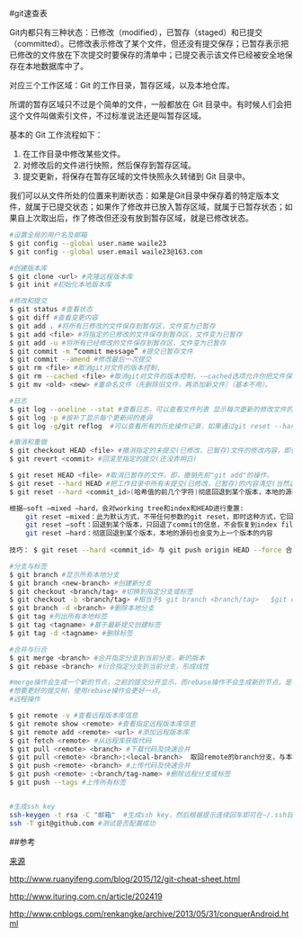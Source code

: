 #git速查表


Git内都只有三种状态：已修改（modified），已暂存（staged）和已提交（committed）。已修改表示修改了某个文件，但还没有提交保存；已暂存表示把已修改的文件放在下次提交时要保存的清单中；已提交表示该文件已经被安全地保存在本地数据库中了。

对应三个工作区域：Git 的工作目录，暂存区域，以及本地仓库。

所谓的暂存区域只不过是个简单的文件，一般都放在 Git 目录中。有时候人们会把这个文件叫做索引文件，不过标准说法还是叫暂存区域。	

基本的 Git 工作流程如下：
1. 在工作目录中修改某些文件。
1. 对修改后的文件进行快照，然后保存到暂存区域。
1. 提交更新，将保存在暂存区域的文件快照永久转储到 Git 目录中。

我们可以从文件所处的位置来判断状态：如果是Git目录中保存着的特定版本文件，就属于已提交状态；如果作了修改并已放入暂存区域，就属于已暂存状态；如果自上次取出后，作了修改但还没有放到暂存区域，就是已修改状态。

``` bash
#设置全局的用户名及邮箱
$ git config --global user.name waile23
$ git config --global user.email waile23@163.com

#创建版本库
$ git clone <url> #克隆远程版本库
$ git init #初始化本地版本库

#修改和提交
$ git status #查看状态
$ git diff #查看变更内容
$ git add . #将所有已修改的文件保存到暂存区，文件变为已暂存
$ git add <file> #将指定的已修改的文件保存到暂存区，文件变为已暂存 
$ git add -u #将所有已经修改的文件保存到暂存区，文件变为已暂存
$ git commit -m “commit message” #提交已暂存文件
$ git commit --amend #修改最后一次提交
$ git rm <file> #取消git对文件的版本控制.
$ git rm --cached <file> #取消git对文件的版本控制，-–cached选项允许你把文件保留在你的工作目录中.（常用）
$ git mv <old> <new> #重命名文件（先删除旧文件，再添加新文件）（基本不用）。

#日志
$ git log --oneline --stat #查看日志，可以查看文件列表 显示每次更新的修改文件的统计信息
$ git log -p #按补丁显示每个更新间的差异
$ git log -g/git reflog  #可以查看所有的历史操作记录，如果通过git reset --hard 把记录回滚了，可以通过该命令查看历史操作，再通过git reset恢复

#撤消和重做
$ git checkout HEAD <file> #撤消指定的未提交(已修改，已暂存)文件的修改内容，即保证工作目录中的状态与已提交状态一致。
$ git revert <commit> #回滚至指定的提交(还没弄明白)

$ git reset HEAD <file> #取消已暂存的文件。即，撤销先前"git add"的操作。
$ git reset --hard HEAD #把工作目录中所有未提交(已修改，已暂存)的内容清空(当然这不包括未置于版控制下的文件 untracked files)。
$ git reset --hard <commit_id>(哈希值的前几个字符)彻底回退到某个版本，本地的源码也会变为该版本的内容。

根据–soft –mixed –hard，会对working tree和index和HEAD进行重置:
    git reset –mixed：此为默认方式，不带任何参数的git reset，即时这种方式，它回退到某个版本，只保留源码，回退commit和index信息
    git reset –soft：回退到某个版本，只回退了commit的信息，不会恢复到index file一级。如果还要提交，直接commit即可
    git reset –hard：彻底回退到某个版本，本地的源码也会变为上一个版本的内容
    
技巧： $ git reset --hard <commit_id> 与 git push origin HEAD --force 合用，彻底回退到某个版本并提交服务器（删除指定版本，在提交错误后可以使用该方法删除错误提交）

#分支与标签
$ git branch #显示所有本地分支
$ git branch <new-branch> #创建新分支  
$ git checkout <branch/tag> #切换到指定分支或标签  
$ git checkout -b <branch/tag> #相当于$ git branch <branch/tag>   $git checkout <branch/tag>  
$ git branch -d <branch> #删除本地分支
$ git tag #列出所有本地标签
$ git tag <tagname> #基于最新提交创建标签
$ git tag -d <tagname> #删除标签

#合并与衍合
$ git merge <branch> #合并指定分支到当前分支，新的版本
$ git rebase <branch> #衍合指定分支到当前分支，形成线性

#merge操作会生成一个新的节点，之前的提交分开显示。而rebase操作不会生成新的节点，是将两个分支融合成一个线性的提交。
#想要更好的提交树，使用rebase操作会更好一点。
#远程操作

$ git remote -v #查看远程版本库信息
$ git remote show <remote> #查看指定远程版本库信息
$ git remote add <remote> <url> #添加远程版本库
$ git fetch <remote> #从远程库获取代码
$ git pull <remote> <branch> #下载代码及快速合并
$ git pull <remote> <branch>:<local-branch>  取回remote的branch分支，与本地的local-branch分支合并,注意冒号后不能有空格  
$ git push <remote> <branch> #上传代码及快速合并
$ git push <remote> :<branch/tag-name> #删除远程分支或标签
$ git push --tags #上传所有标签


#生成ssh key
ssh-keygen -t rsa -C "邮箱"  #生成ssh key，然后根据提示连续回车即可在~/.ssh目录下得到id_rsa和id_rsa.pub两个文件，id_rsa.pub文件里存放的就是我们要使用的key。
ssh -T git@github.com #测试是否配置成功
```

##参考

[来源](https://gitcafe.com/GitCafe/Help/wiki/Git-%E5%B8%B8%E7%94%A8%E5%91%BD%E4%BB%A4%E9%80%9F%E6%9F%A5%E8%A1%A8#wiki)

http://www.ruanyifeng.com/blog/2015/12/git-cheat-sheet.html

http://www.ituring.com.cn/article/202419

http://www.cnblogs.com/renkangke/archive/2013/05/31/conquerAndroid.html
